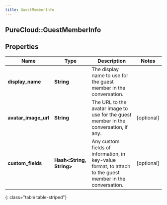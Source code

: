 ```yaml
---
title: GuestMemberInfo
---
```

## PureCloud::GuestMemberInfo

## Properties

|Name | Type | Description | Notes|
|------------ | ------------- | ------------- | -------------|
| **display_name** | **String** | The display name to use for the guest member in the conversation. | |
| **avatar_image_url** | **String** | The URL to the avatar image to use for the guest member in the conversation, if any. | [optional] |
| **custom_fields** | **Hash&lt;String, String&gt;** | Any custom fields of information, in key-value format, to attach to the guest member in the conversation. | [optional] |
{: class="table table-striped"}


